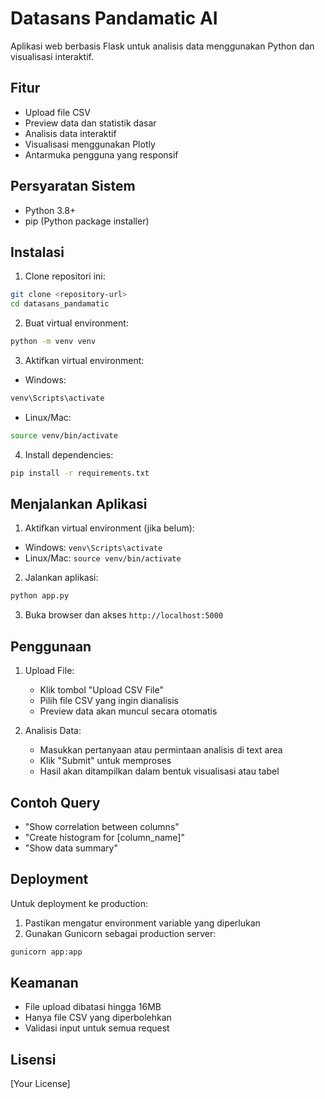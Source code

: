 # Datasans Pandamatic AI

Aplikasi web berbasis Flask untuk analisis data menggunakan Python dan visualisasi interaktif.

## Fitur

- Upload file CSV
- Preview data dan statistik dasar
- Analisis data interaktif
- Visualisasi menggunakan Plotly
- Antarmuka pengguna yang responsif

## Persyaratan Sistem

- Python 3.8+
- pip (Python package installer)

## Instalasi

1. Clone repositori ini:
```bash
git clone <repository-url>
cd datasans_pandamatic
```

2. Buat virtual environment:
```bash
python -m venv venv
```

3. Aktifkan virtual environment:
- Windows:
```bash
venv\Scripts\activate
```
- Linux/Mac:
```bash
source venv/bin/activate
```

4. Install dependencies:
```bash
pip install -r requirements.txt
```

## Menjalankan Aplikasi

1. Aktifkan virtual environment (jika belum):
- Windows: `venv\Scripts\activate`
- Linux/Mac: `source venv/bin/activate`

2. Jalankan aplikasi:
```bash
python app.py
```

3. Buka browser dan akses `http://localhost:5000`

## Penggunaan

1. Upload File:
   - Klik tombol "Upload CSV File"
   - Pilih file CSV yang ingin dianalisis
   - Preview data akan muncul secara otomatis

2. Analisis Data:
   - Masukkan pertanyaan atau permintaan analisis di text area
   - Klik "Submit" untuk memproses
   - Hasil akan ditampilkan dalam bentuk visualisasi atau tabel

## Contoh Query

- "Show correlation between columns"
- "Create histogram for [column_name]"
- "Show data summary"

## Deployment

Untuk deployment ke production:

1. Pastikan mengatur environment variable yang diperlukan
2. Gunakan Gunicorn sebagai production server:
```bash
gunicorn app:app
```

## Keamanan

- File upload dibatasi hingga 16MB
- Hanya file CSV yang diperbolehkan
- Validasi input untuk semua request

## Lisensi

[Your License]